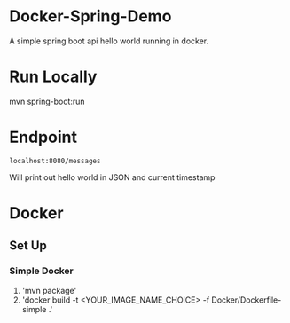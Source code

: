# Docker-Spring-Demo
A simple spring boot api hello world running in docker.

# Run Locally
mvn spring-boot:run

# Endpoint
`localhost:8080/messages`

Will print out hello world in JSON and current timestamp

# Docker
## Set Up
### Simple Docker
1. 'mvn package'
1. 'docker build -t <YOUR_IMAGE_NAME_CHOICE> -f Docker/Dockerfile-simple .'
